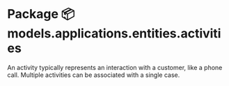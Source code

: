 # Package 📦 models.applications.entities.activities

An activity typically represents an interaction with a customer, like a phone call. Multiple activities can be associated with a single case.
